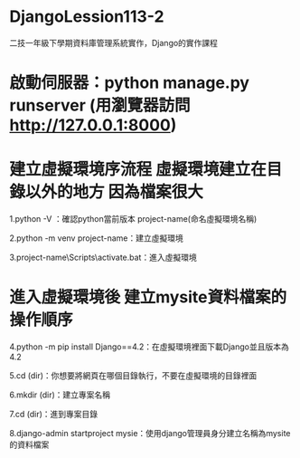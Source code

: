 # DjangoLession113-2
二技一年級下學期資料庫管理系統實作，Django的實作課程

# 啟動伺服器：python manage.py runserver (用瀏覽器訪問 http://127.0.0.1:8000)


# 建立虛擬環境序流程 虛擬環境建立在目錄以外的地方 因為檔案很大
1.python -V ：確認python當前版本 project-name(命名虛擬環境名稱)

2.python -m venv project-name：建立虛擬環境

3.project-name\Scripts\activate.bat：進入虛擬環境

# 進入虛擬環境後 建立mysite資料檔案的操作順序
4.python -m pip install Django==4.2：在虛擬環境裡面下載Django並且版本為4.2

5.cd (dir)：你想要將網頁在哪個目錄執行，不要在虛擬環境的目錄裡面

6.mkdir (dir)：建立專案名稱

7.cd (dir)：進到專案目錄

8.django-admin startproject mysie：使用django管理員身分建立名稱為mysite的資料檔案
